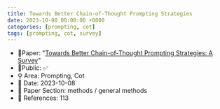 ```yaml
---
title: Towards Better Chain-of-Thought Prompting Strategies
date: 2023-10-08 00:00:00 +0800
categories: [prompting, cot]
tags: [prompting, cot, survey]
---
```


- 📙Paper: "[Towards Better Chain-of-Thought Prompting Strategies: A Survey](https://www.semanticscholar.org/paper/Towards-Better-Chain-of-Thought-Prompting-A-Survey-Yu-He/12a4c41b087629548b07d0dadb9da05147fa4f81)"
- 🔑Public: ✅
- ⚲ Area: Prompting, Cot
- 📅 Date: 2023-10-08
- 🔎 Paper Section: methods / general methods
- 📝 References: 113
